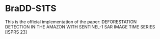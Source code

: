 # BraDD-S1TS
This is the official implementation of the paper: DEFORESTATION DETECTION IN THE AMAZON WITH SENTINEL-1 SAR IMAGE TIME SERIES [ISPRS 23] 
